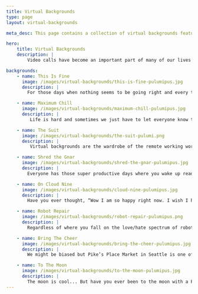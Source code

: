 ```yaml
---
title: Virtual Backgrounds
type: page
layout: virtual-backgrounds

meta_desc: This page contains a collection of virtual backgrounds featuring the Pulumipus, which you can use for your upcoming professional and personal video calls.

hero:
    title: Virtual Backgrounds
    description: |
        Video calls have become an important part of many of our lives and we've noticed that lately they’ve become somewhat monotonous. While we can't help you with the content of your video call, we can make sure you've got some exciting virtual backgrounds that will surely make you the talk of the company at your next virtual happy hour.

backgrounds:
    - name: This Is Fine
      image: /images/virtual-backgrounds/this-is-fine-pulumipus.jpg
      description: |
        For those days when nothing seems to be going right and every time you try and "fix" something you are just starting another fire. Fear not, the Pulumipus is here to comfort you and your co-workers — this is fine.

    - name: Maximum Chill
      image: /images/virtual-backgrounds/maximum-chill-pulumipus.jpg
      description: |
         Life is hard and sometimes we just have to let everyone know that it’s time to relax and take a load off. Whether you've had an intense week of work or your kid has been asking you for 72 hours straight when the pandemic will be over, this background lets everyone know you're mentally ready to hit the beach and leave your cares behind.

    - name: The Suit
      image: /images/virtual-backgrounds/the-suit-pulumi.png
      description: |
         Virtual backgrounds are the wardrobe of the remote working world. While it's fun to have silly backgrounds, some calls are going to be more important than others and your virtual background needs to rise to that occasion. The subtle blurring of the foyer in the Pulumi Office provides the perfect vibe to let everyone know that today you mean business.

    - name: Shred the Gnar
      image: /images/virtual-backgrounds/shred-the-gnar-pulumipus.jpg
      description: |
        Everyone has those super productive days where you wake up ready to attack the world. If you woke up this morning ready to "shred the gnar,” then this background is for you. Let all your co-workers know that today is that day. It’s your day. And you are finally going to finish that thing you've been saying you’ll finish for the last 6 months.

    - name: On Cloud Nine
      image: /images/virtual-backgrounds/cloud-nine-pulumipus.jpg
      description: |
        Have you ever thought, “Wow I am so happy right now. I wish I had a virtual background to express how happy I am right now.” Well you’re in luck because now you do. The image of the Pulumipus gracefully flying around the city is the perfect way to express that you’re “on cloud nine.”

    - name: Robot Repair
      image: /images/virtual-backgrounds/robot-repair-pulumipus.png
      description: |
        Regardless of where you fall on the love/hate spectrum of robots we can all agree on one thing – they require maintenance. This background is for the days you spend grinding away on those important maintenance tasks that no one ever thanks you for, but which prevent your organization from collapsing entirely.

    - name: Bring The Cheer
      image: /images/virtual-backgrounds/bring-the-cheer-pulumipus.jpg
      description: |
        We might be biased but Pike’s Place Market in Seattle is one of the most elegant and cheerful places to be spending your Christmas season. You’re sure to brighten up the spirits of everyone on the call when you arrive with this background.

    - name: To The Moon
      image: /images/virtual-backgrounds/to-the-moon-pulumipus.jpg
      description: |
        The moon is cool... But have you ever been to the moon with a Platypus in a rocket suit?
---
```


